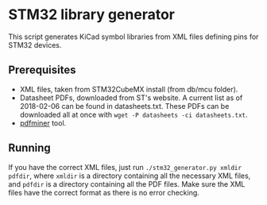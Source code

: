 # STM32 library generator

This script generates KiCad symbol libraries from XML files defining pins for
STM32 devices.

## Prerequisites

* XML files, taken from STM32CubeMX install (from db/mcu folder).
* Datasheet PDFs, downloaded from ST's website.  A current list as of
  2018-02-06 can be found in datasheets.txt.  These PDFs can be downloaded all
  at once with `wget -P datasheets -ci datasheets.txt`.
* [pdfminer](https://github.com/euske/pdfminer) tool.

## Running

If you have the correct XML files, just run
`./stm32_generator.py xmldir pdfdir`, where `xmldir` is a directory containing
all the necessary XML files, and `pdfdir` is a directory containing all the PDF
files.  Make sure the XML files have the correct format as there is no error
checking.
